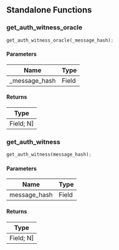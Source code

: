 ## Standalone Functions

### get_auth_witness_oracle

```rust
get_auth_witness_oracle(_message_hash);
```

#### Parameters
| Name | Type |
| --- | --- |
| _message_hash | Field |

#### Returns
| Type |
| --- |
| Field; N] |

### get_auth_witness

```rust
get_auth_witness(message_hash);
```

#### Parameters
| Name | Type |
| --- | --- |
| message_hash | Field |

#### Returns
| Type |
| --- |
| Field; N] |


